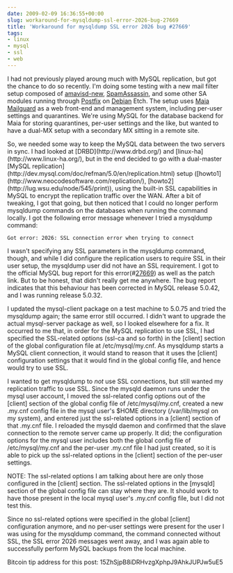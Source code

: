 ```yaml
---
date: 2009-02-09 16:36:55+00:00
slug: workaround-for-mysqldump-ssl-error-2026-bug-27669
title: 'Workaround for mysqldump SSL error 2026 bug #27669'
tags:
- linux
- mysql
- ssl
- web
---
```


I had not previously played aroung much with MySQL replication, but got the chance to do so recently. I'm doing some testing with a new mail filter setup composed of [amavisd-new](http://www.ijs.si/software/amavisd/), [SpamAssassin](http://spamassassin.apache.org/), and some other SA modules running through [Postfix](http://www.postfix.org/) on [Debian](http://www.debian.org/) Etch. The setup uses [Maia Mailguard](http://www.maiamailguard.com/) as a web front-end and management system, including per-user settings and quarantines. We're using MySQL for the database backend for Maia for storing quarantines, per-user settings and the like, but wanted to have a dual-MX setup with a secondary MX sitting in a remote site.

<!-- more -->So, we needed some way to keep the MySQL data between the two servers in sync. I had looked at [DRBD](http://www.drbd.org/) and [linux-ha](http://www.linux-ha.org/), but in the end decided to go with a dual-master [MySQL replication](http://dev.mysql.com/doc/refman/5.0/en/replication.html) setup ([howto1](http://www.neocodesoftware.com/replication/), [howto2](http://lug.wsu.edu/node/545/print)), using the built-in SSL capabilities in MySQL to encrypt the replication traffic over the WAN. After a bit of tweaking, I got that going, but then noticed that I could no longer perform mysqldump commands on the databases when running the command locally. I got the following error message whenever I tried a mysqldump command:



`Got error: 2026: SSL connection error when trying to connect`

I wasn't specifying any SSL parameters in the mysqldump command, though, and while I did configure the replication users to require SSL in their user setup, the mysqldump user did not have an SSL requirement. I got to the official MySQL bug report for this error(#[27669](http://bugs.mysql.com/bug.php?id=27669)) as well as the patch link. But to be honest, that didn't really get me anywhere. The bug report indicates that this behaviour has been corrected in MySQL release 5.0.42, and I was running release 5.0.32.

I updated the mysql-client package on a test machine to 5.0.75 and tried the mysqldump again; the same error still occurred. I didn't want to upgrade the actual mysql-server package as well, so I looked elsewhere for a fix. It occurred to me that, in order for the MySQL replication to use SSL, I had specified the SSL-related options (ssl-ca and so forth) in the [client] section of the global configuration file at /etc/mysql/my.cnf. As mysqldump starts a MySQL client connection, it would stand to reason that it uses the [client] configuration settings that it would find in the global config file, and hence would try to use SSL.

I wanted to get mysqldump to _not_ use SSL connections, but still wanted my replication traffic to use SSL. Since the mysqld daemon runs under the mysql user account, I moved the ssl-related config options out of the [client] section of the global config file of /etc/mysql/my.cnf, created a new .my.cnf config file in the mysql user's $HOME directory (/var/lib/mysql on my system), and entered just the ssl-related options in a [client] section of that .my.cnf file. I reloaded the mysqld daemon and confirmed that the slave connection to the remote server came up properly. It did; the configuration options for the mysql user includes both the global config file of /etc/mysql/my.cnf and the per-user .my.cnf file I had just created, so it is able to pick up the ssl-related options in the [client] section of the per-user settings.

NOTE: The ssl-related options I am talking about here are only those configured in the [client] section. The ssl-related options in the [mysqld] section of the global config file can stay where they are. It should work to have those present in the local mysql user's .my.cnf config file, but I did not test this.

Since no ssl-related options were specified in the global [client] configuration anymore, and no per-user settings were present for the user I was using for the mysqldump command, the command connected without SSL, the SSL error 2026 messages went away, and I was again able to successfully perform MySQL backups from the local machine.

Bitcoin tip address for this post: 15ZhSjpB8iDRHvzgXphpJ9AhkJUPJw5uE5
